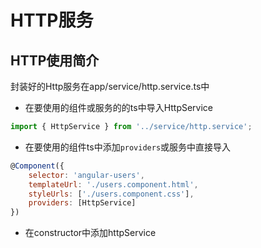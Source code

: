 # HTTP服务

## HTTP使用简介

封装好的Http服务在app/service/http.service.ts中

* 在要使用的组件或服务的的ts中导入HttpService

```js
import { HttpService } from '../service/http.service';
```

* 在要使用的组件ts中添加`providers`或服务中直接导入

```js
@Component({
    selector: 'angular-users',
    templateUrl: './users.component.html',
    styleUrls: ['./users.component.css'],
    providers: [HttpService]
})
```

* 在constructor中添加httpService




